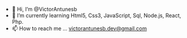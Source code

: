 - 👋 Hi, I’m @VictorAntunesb
- 🌱 I’m currently learning Html5, Css3, JavaScript, Sql, Node.js, React, Php.
- 📫 How to reach me ... victorantunesb.dev@gmail.com

<!---
VictorAntunesb/VictorAntunesb is a ✨ special ✨ repository because its `README.md` (this file) appears on your GitHub profile.
You can click the Preview link to take a look at your changes.
--->
